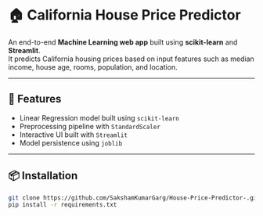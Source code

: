 # 🏠 California House Price Predictor

An end-to-end **Machine Learning web app** built using **scikit-learn** and **Streamlit**.  
It predicts California housing prices based on input features such as median income, house age, rooms, population, and location.

---

## 🚀 Features
- Linear Regression model built using `scikit-learn`
- Preprocessing pipeline with `StandardScaler`
- Interactive UI built with `Streamlit`
- Model persistence using `joblib`

---

## 📦 Installation
```bash
git clone https://github.com/SakshamKumarGarg/House-Price-Predictor-.git
pip install -r requirements.txt
